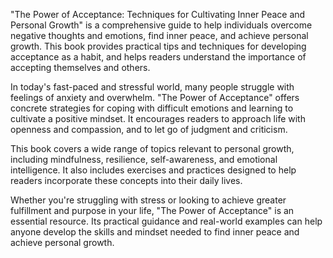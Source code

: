 "The Power of Acceptance: Techniques for Cultivating Inner Peace and Personal Growth" is a comprehensive guide to help individuals overcome negative thoughts and emotions, find inner peace, and achieve personal growth. This book provides practical tips and techniques for developing acceptance as a habit, and helps readers understand the importance of accepting themselves and others.

In today's fast-paced and stressful world, many people struggle with feelings of anxiety and overwhelm. "The Power of Acceptance" offers concrete strategies for coping with difficult emotions and learning to cultivate a positive mindset. It encourages readers to approach life with openness and compassion, and to let go of judgment and criticism.

This book covers a wide range of topics relevant to personal growth, including mindfulness, resilience, self-awareness, and emotional intelligence. It also includes exercises and practices designed to help readers incorporate these concepts into their daily lives.

Whether you're struggling with stress or looking to achieve greater fulfillment and purpose in your life, "The Power of Acceptance" is an essential resource. Its practical guidance and real-world examples can help anyone develop the skills and mindset needed to find inner peace and achieve personal growth.
